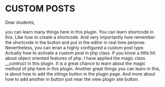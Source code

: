 # CUSTOM POSTS
Dear students,

you can learn many things here in this plugin. You can learn shortcode in this. Like how to create a shortcode. And very importantly how remember the shortcode in the button and put in the editor in real time perpose. Nevertheless, you can leran a highly configured a custom post type. Actually how to activate a custom post in php class. If you know a little bit about object oriented features of php. I have applied the magic class __contruct in this plugin. It is a great chance to learn about the magic method of php here in this plugin. Another great things you can learn in this, is about how to add the sttings button in the plugin page. And more about how to add another in button just near the view plugin site button. 
